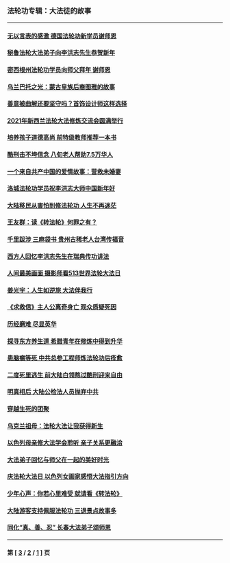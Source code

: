 ### 法轮功专辑：大法徒的故事
---
#### [无以言表的感激 德国法轮功新学员谢师恩](../../pages/nf1147481/n13543790.md?02170430) 
#### [秘鲁法轮大法弟子向李洪志先生恭贺新年](../../pages/nf1147481/n13540182.md?02170430) 
#### [密西根州法轮功学员向师父拜年 谢师恩](../../pages/nf1147481/n13538183.md?02170430) 
#### [乌兰巴托之光：蒙古皇族后裔图雅的故事](../../pages/nf1147481/n13155759.md?02170430) 
#### [善意被曲解还要坚守吗？首饰设计师这样选择](../../pages/nf1147481/n13077575.md?02170430) 
#### [2021年新西兰法轮大法修炼交流会圆满举行](../../pages/nf1147481/n13033149.md?02170430) 
#### [培养孩子道德高尚 前特级教师推荐一本书](../../pages/nf1147481/n12938640.md?02170430) 
#### [酷刑击不垮信念 八旬老人帮助7.5万华人](../../pages/nf1147481/n12880712.md?02170430) 
#### [一个来自共产中国的爱情故事：营救未婚妻](../../pages/nf1147481/n12778386.md?02170430) 
#### [洛城法轮功学员祝李洪志大师中国新年好](../../pages/nf1147481/n12724685.md?02170430) 
#### [大陆移民从害怕到修法轮功 人生不再迷茫](../../pages/nf1147481/n12414325.md?02170430) 
#### [王友群：读《转法轮》何罪之有？](../../pages/nf1147481/n12408647.md?02170430) 
#### [千里跋涉 三麻袋书 贵州古稀老人台湾传福音](../../pages/nf1147481/n12198750.md?02170430) 
#### [西方人回忆李洪志先生在瑞典传功讲法](../../pages/nf1147481/n12099607.md?02170430) 
#### [人间最美画面 摄影师看513世界法轮大法日](../../pages/nf1147481/n12094118.md?02170430) 
#### [姜光宇：人生如逆旅 大法伴我行](../../pages/nf1147481/n12088664.md?02170430) 
#### [《求救信》主人公离奇身亡 观众质疑死因](../../pages/nf1147481/n11845215.md?02170430) 
#### [历经磨难 尽显英华](../../pages/nf1147481/n11723297.md?02170430) 
#### [探寻东方养生道 希腊青年在修炼中得到升华](../../pages/nf1147481/n11494502.md?02170430) 
#### [患脑瘤等死 中共总参工程师炼法轮功后痊愈](../../pages/nf1147481/n11466682.md?02170430) 
#### [二度死里逃生 前大陆白领熬过酷刑迎来自由](../../pages/nf1147481/n11368594.md?02170430) 
#### [明真相后 大陆公检法人员抛弃中共](../../pages/nf1147481/n11358618.md?02170430) 
#### [穿越生死的团聚](../../pages/nf1147481/n11258922.md?02170430) 
#### [乌克兰祖母：法轮大法让我获得新生](../../pages/nf1147481/n11269457.md?02170430) 
#### [以色列母亲修大法学会聆听 亲子关系更融洽](../../pages/nf1147481/n11268195.md?02170430) 
#### [大法弟子回忆与师父在一起的美好时光](../../pages/nf1147481/n11267759.md?02170430) 
#### [庆法轮大法日 以色列女画家感悟大法指引方向](../../pages/nf1147481/n11267735.md?02170430) 
#### [少年心声：你若心里难受 就请看《转法轮》](../../pages/nf1147481/n11267496.md?02170430) 
#### [大陆游客支持佩服法轮功 三退景点故事多](../../pages/nf1147481/n11267378.md?02170430) 
#### [同化“真、善、忍” 长春大法弟子颂师恩](../../pages/nf1147481/n11266497.md?02170430) 

---
#### 第 [ [3](./3.md?02170430) / [2](./2.md?02170430) / [1](./1.md?02170430) ] 页
